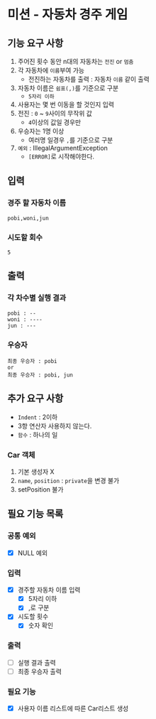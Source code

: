 # 미션 - 자동차 경주 게임

## 기능 요구 사항
1. 주어진 횟수 동안 n대의 자동차는 `전진` or `멈춤`
2. 각 자동차에 `이름`부여 가능
   - 전진하는 자동차를 출력 : 자동차 `이름` 같이 출력
3. 자동차 이름은 `쉼표(,)`를 기준으로 구분
   - `5자리 이하`
4. 사용자는 몇 번 이동을 할 것인지 입력
5. 전진 : `0` ~ `9`사이의 무작위 값
   - `4`이상의 값일 경우만
6. 우승자는 1명 이상
    - 여러명 일경우 `,`를 기준으로 구분
7. `예외` : IllegalArgumentException
   - `[ERROR]`로 시작해야한다.

## 입력

### 경주 할 자동차 이름
```aidl
pobi,woni,jun
```

### 시도할 회수
```aidl
5
```

## 출력

### 각 차수별 실행 결과
```aidl
pobi : --
woni : ----
jun : ---
```

### 우승자
```aidl
최종 우승자 : pobi
or
최종 우승자 : pobi, jun
```

## 추가 요구 사항
- `Indent` : 2이하
- 3항 연산자 사용하지 않는다.
- `함수` : 하나의 일

### Car 객체
1. 기본 생성자 X
2. `name`, `position` : `private`을 변경 불가
3. setPosition 불가


## 필요 기능 목록
### 공통 예외
- [x] NULL 예외

### 입력
- [x] 경주할 자동차 이름 입력
  - [x] 5자리 이하
  - [x] ,로 구분
- [x] 시도할 횟수
  - [x] 숫자 확인

### 출력
- [ ] 실행 결과 출력
- [ ] 최종 우승자 출력

### 필요 기능
- [x] 사용자 이름 리스트에 따른 Car리스트 생성